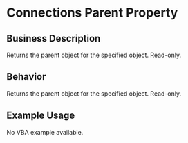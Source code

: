 # Connections Parent Property

## Business Description
Returns the parent object for the specified object. Read-only.

## Behavior
Returns the parent object for the specified object. Read-only.

## Example Usage
No VBA example available.